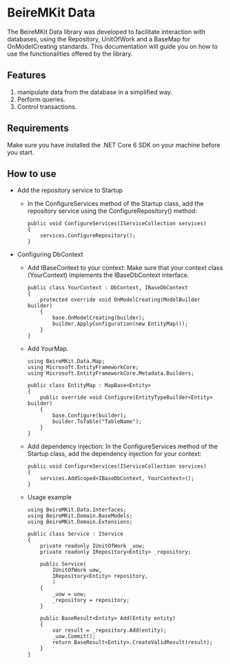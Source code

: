 
# BeireMKit Data
The BeireMKit Data library was developed to facilitate interaction with databases, using the Repository, UnitOfWork and a BaseMap for OnModelCreating standards. This documentation will guide you on how to use the functionalities offered by the library.

## Features
1. manipulate data from the database in a simplified way.
2. Perform queries.
3. Control transactions.

## Requirements
Make sure you have installed the .NET Core 6 SDK on your machine before you start.

## How to use
* Add the repository service to Startup
	* In the ConfigureServices method of the Startup class, add the repository service using the ConfigureRepository() method: 
	    ```
	    public void ConfigureServices(IServiceCollection services)
	    {
	        services.ConfigureRepository();
	    }
	    ```
    
* Configuring DbContext
	* Add IBaseContext to your context: Make sure that your context class (YourContext) implements the IBaseDbContext interface. 
	    ```
	    public class YourContext : DbContext, IBaseDbContext
	    {
	        protected override void OnModelCreating(ModelBuilder builder)
			{
			    base.OnModelCreating(builder);
			    builder.ApplyConfiguration(new EntityMap());
			}
	    }
	    ```
    * Add YourMap.
	    ```
	    using BeireMKit.Data.Map;
		using Microsoft.EntityFrameworkCore;
		using Microsoft.EntityFrameworkCore.Metadata.Builders;
		
	    public class EntityMap : MapBase<Entity>
		{
		    public override void Configure(EntityTypeBuilder<Entity> builder)
		    {
		        base.Configure(builder);
		        builder.ToTable("TableName");
		    }
		}
	    ```
	* Add dependency injection: In the ConfigureServices method of the Startup class, add the dependency injection for your context:
	
	    ```
	    public void ConfigureServices(IServiceCollection services)
	    {
	        services.AddScoped<IBaseDbContext, YourContext>();
	    }
	    ```
    * Usage example
	    ```
	    using BeireMKit.Data.Interfaces;
		using BeireMKit.Domain.BaseModels;
		using BeireMKit.Domain.Extensions;
		
	    public class Service : IService
	    {
	        private readonly IUnitOfWork _uow;
	        private readonly IRepository<Entity> _repository;

	        public Service(
	            IUnitOfWork uow,
	            IRepository<Entity> repository,
	            )
	        {
	            _uow = uow;
	            _repository = repository;
	        }

	        public BaseResult<Entity> Add(Entity entity)
	        {
	            var result = _repository.Add(entity);
	            _uow.Commit();
	            return BaseResult<Entity>.CreateValidResult(result);
	        }
	    }
	    ```